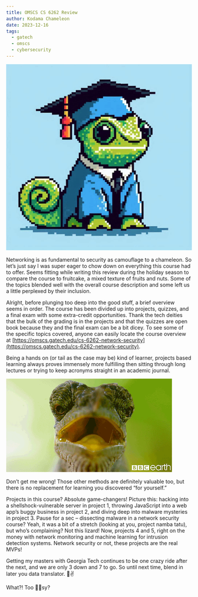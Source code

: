 ```yaml
---
title: OMSCS CS 6262 Review
author: Kodama Chameleon
date: 2023-12-16
tags:
  - gatech
  - omscs
  - cybersecurity
---
```

![Gatech Buzz](/static//img/gatech_omscs.png)

Networking is as fundamental to security as camouflage to a chameleon. So let’s just say I was super eager to chow down on everything this course had to offer. Seems fitting while writing this review during the holiday season to compare the course to fruitcake, a mixed texture of fruits and nuts. Some of the topics blended well with the overall course description and some left us a little perplexed by their inclusion.

Alright, before plunging too deep into the good stuff, a brief overview seems in order. The course has been divided up into projects, quizzes, and a final exam with some extra-credit opportunities. Thank the tech deities that the bulk of the grading is in the projects and that the quizzes are open book because they and the final exam can be a bit dicey. To see some of the specific topics covered, anyone can easily locate the course overview at [https://omscs.gatech.edu/cs-6262-network-security](https://omscs.gatech.edu/cs-6262-network-security).

Being a hands on (or tail as the case may be) kind of learner, projects based learning always proves immensely more fulfilling then sitting through long lectures or trying to keep acronyms straight in an academic journal.

![Crazy Eyes](/static/img/crazy_eyes.gif)

Don’t get me wrong! Those other methods are definitely valuable too, but there is no replacement for learning you discovered “for yourself.”

Projects in this course? Absolute game-changers! Picture this: hacking into a shellshock-vulnerable server in project 1, throwing JavaScript into a web app’s buggy business in project 2, and diving deep into malware mysteries in project 3. Pause for a sec – dissecting malware in a network security course? Yeah, it was a bit of a stretch (looking at you, project namba tatu), but who’s complaining? Not this lizard! Now, projects 4 and 5, right on the money with network monitoring and machine learning for intrusion detection systems. Network security or not, these projects are the real MVPs!

Getting my masters with Georgia Tech continues to be one crazy ride after the next, and we are only 3 down and 7 to go. So until next time, blend in later you data translator. 🦎✌️

What?! Too 🧀🧀sy?